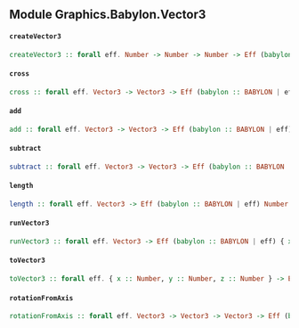 ## Module Graphics.Babylon.Vector3

#### `createVector3`

``` purescript
createVector3 :: forall eff. Number -> Number -> Number -> Eff (babylon :: BABYLON | eff) Vector3
```

#### `cross`

``` purescript
cross :: forall eff. Vector3 -> Vector3 -> Eff (babylon :: BABYLON | eff) Vector3
```

#### `add`

``` purescript
add :: forall eff. Vector3 -> Vector3 -> Eff (babylon :: BABYLON | eff) Vector3
```

#### `subtract`

``` purescript
subtract :: forall eff. Vector3 -> Vector3 -> Eff (babylon :: BABYLON | eff) Vector3
```

#### `length`

``` purescript
length :: forall eff. Vector3 -> Eff (babylon :: BABYLON | eff) Number
```

#### `runVector3`

``` purescript
runVector3 :: forall eff. Vector3 -> Eff (babylon :: BABYLON | eff) { x :: Number, y :: Number, z :: Number }
```

#### `toVector3`

``` purescript
toVector3 :: forall eff. { x :: Number, y :: Number, z :: Number } -> Eff (babylon :: BABYLON | eff) Vector3
```

#### `rotationFromAxis`

``` purescript
rotationFromAxis :: forall eff. Vector3 -> Vector3 -> Vector3 -> Eff (babylon :: BABYLON | eff) Vector3
```


